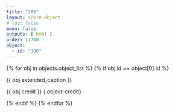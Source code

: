 ```yaml
---
title: "386"
layout: score-object
# toc: false
menu: false
outputs: [ html ]
order: 11700
object:
  - id: "386"
---
```


{% for obj in objects.object_list %}
{% if obj.id == object[0].id %}

{{ obj.extended_caption }}

{{ obj.credit }} {.object-credit}

{% endif %}
{% endfor %}
